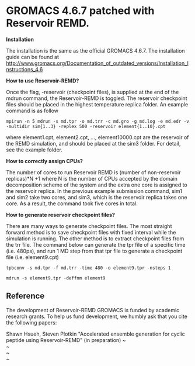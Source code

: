 # GROMACS 4.6.7 patched with Reservoir REMD.


**Installation**

The installation is the same as the official GROMACS 4.6.7. The installation guide can be found at
http://www.gromacs.org/Documentation_of_outdated_versions/Installation_Instructions_4.6

**How to use Reservoir-REMD?**

Once the flag, -reservoir (checkpoint files), is supplied at the end of the mdrun command, the Reservoir-REMD is toggled. The reservoir checkpoint files should be placed in the highest temperature replica folder. An example command is as follow

`mpirun -n 5 mdrun -s md.tpr -o md.trr -c md.gro -g md.log -e md.edr -v -multidir sim{1..3} -replex 500 -reservoir element{1..10}.cpt`

where element1.cpt, element2.cpt, ..., element10000.cpt are the reservoir of the REMD simulation, and should be placed at the sim3 folder. For detail, see the example folder.

**How to correctly assign CPUs?**

The number of cores to run Reservoir REMD is (number of non-reservoir replicas)\*N +1 where N is the number of CPUs accepted by the domain decomposition scheme of the system and the extra one core is assigned to the reservoir replica. In the previous example submission command, sim1 and sim2 take two cores, and sim3, which is the reservoir replica takes one core. As a result, the command took five cores in total.

**How to generate reservoir checkpoint files?**

There are many ways to generate checkpoint files. The most straight forward method is to save checkpoint files with fixed interval while the simulation is running. The other method is to extract checkpoint files from the trr file. The command below can generate the tpr file of a specific time (i.e. 480ps), and run 1 MD step from that tpr file to generate a checkpoint file (i.e. element9.cpt)

`tpbconv -s md.tpr -f md.trr -time 480 -o element9.tpr -nsteps 1`

`mdrun -s element9.tpr -deffnm element9`

## Reference
The development of Reservoir-REMD GROMACS is funded by academic research grants. To help us fund development, we humbly ask that you cite the following papers:

Shawn Hsueh, Steven Plotkin "Accelerated ensemble generation for cyclic peptide using Reservoir-REMD" (in preparation)
~                                                                                                                    
~                                                                                                                    
~                                                                                                                    
~                                                               
